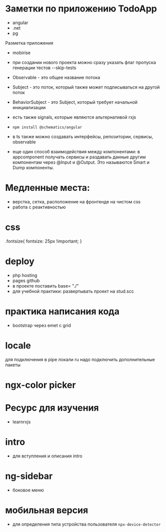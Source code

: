 # Заметки по приложению TodoApp

- angular
- .net
- pg

Разметка приложения
- mobirise

- при создании нового проекта можно сразу указать флаг пропуска генерации тестов --skip-tests

- Observable - это общее название потока
- Subject - это поток, который также может подписываться на другой поток
- BehaviorSubject - это Subject, который требует начальной инициализации

- есть также signals, которые являются альтернативой rxjs

- ```npm install @schematics/angular```

- в ts также можно создавать интерфейсы, репозитории, сервисы, observable

- еще один способ взаимодействия между компонентами: в appcomponent получать сервисы и раздавать данные другим компонентам через @Input и @Output. Это называются Smart и Dump компоненты.

# Медленные места:

- верстка, сетка, расположение на фронтенде на чистом css
- работа с реактивностью

# css

.fontsize{
    fontsize: 25px !important;
}

# deploy

- php hosting
- pages github
- в проекте поставить base= "./"
- для учебной практики: развертывать проект на stud.scc

# практика написания кода
- bootstrap через emet c grid

# locale 
для подключения в pipe локали ru надо подключить дополнительные пакеты

# ngx-color picker

# Ресурс для изучения
- learnrxjs

# intro
- для вступления и описания intro

# ng-sidebar
- боковое меню

# мобильная версия
- для определения типа устройства пользователя ```npx-device-detector```
